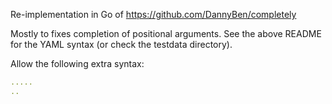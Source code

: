 Re-implementation in Go of https://github.com/DannyBen/completely

Mostly to fixes completion of positional arguments. See the above README for the YAML syntax (or
check the testdata directory).

Allow the following extra syntax:

~~~ yaml
.....
..
~~~

